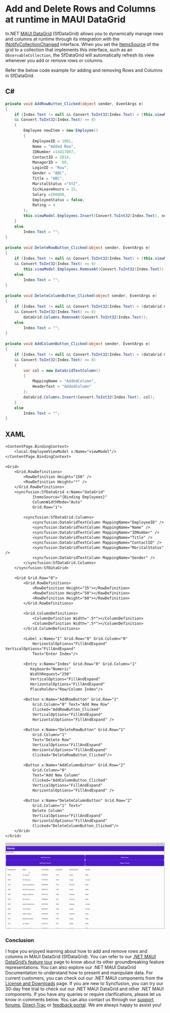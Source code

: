 # Add and Delete Rows and Columns at runtime in MAUI DataGrid
In.NET [MAUI DataGrid](https://www.syncfusion.com/maui-controls/maui-datagrid) (SfDataGrid) allows you to dynamically manage rows and columns at runtime through its integration with the [INotifyCollectionChanged](https://learn.microsoft.com/en-us/dotnet/api/system.componentmodel.inotifypropertychanged?view=net-7.0) interface. When you set the [ItemsSource](https://help.syncfusion.com/cr/maui/Syncfusion.Maui.DataGrid.SfDataGrid.html#Syncfusion_Maui_DataGrid_SfDataGrid_ItemsSource) of the grid to a collection that implements this interface, such as an `ObservableCollection`, the SfDataGrid will automatically refresh its view whenever you add or remove rows or columns.

Refer the below code example for adding and removing Rows and Columns in SfDataGrid.
## C#

```C#
private void AddRowButton_Clicked(object sender, EventArgs e)
{
    if (Index.Text != null && Convert.ToInt32(Index.Text) < (this.viewModel.Employees.Count)
    && Convert.ToInt32(Index.Text) >= 0)
    {
        Employee newItem = new Employee()
        {
            EmployeeID = 1001,
            Name = "Added Row",
            IDNumber =14417807,
            ContactID = 2014,
            ManagerID =  60,
            LoginID = "Row",
            Gender = "ABC",
            Title = "ABC",
            MaritalStatus ="XYZ",
            SickLeaveHours = 15,
            Salary =200000,
            EmployeeStatus = false,
            Rating = 4
        };
        this.viewModel.Employees.Insert(Convert.ToInt32(Index.Text), newItem);
    }
    else
        Index.Text = "";
}

private void DeleteRowButton_Clicked(object sender, EventArgs e)
{
    if (Index.Text != null && Convert.ToInt32(Index.Text) < (this.viewModel.Employees.Count)
    && Convert.ToInt32(Index.Text) >= 0)
        this.viewModel.Employees.RemoveAt(Convert.ToInt32(Index.Text));
    else
        Index.Text = "";
}

private void DeleteColumnButton_Clicked(object sender, EventArgs e)
{
    if (Index.Text != null && Convert.ToInt32(Index.Text) < (dataGrid.Columns.Count)
    && Convert.ToInt32(Index.Text) >= 0)
        dataGrid.Columns.RemoveAt(Convert.ToInt32(Index.Text));
    else
        Index.Text = "";
}

private void AddColumnButton_Clicked(object sender, EventArgs e)
{
    if (Index.Text != null && Convert.ToInt32(Index.Text) < (dataGrid.Columns.Count)
    && Convert.ToInt32(Index.Text) >= 0)
    {
        var col = new DataGridTextColumn()
        {
            MappingName = "AddedColumn",
            HeaderText = "AddedColumn"
        };
        dataGrid.Columns.Insert(Convert.ToInt32(Index.Text), col);
    }
    else
        Index.Text = "";
}
```
## XAML
```XAML
<ContentPage.BindingContext>
    <local:EmployeeViewModel x:Name="viewModel"/>
</ContentPage.BindingContext>

<Grid>
    <Grid.RowDefinitions>
        <RowDefinition Height="150" />
        <RowDefinition Height="*" />
    </Grid.RowDefinitions>
    <syncfusion:SfDataGrid x:Name="dataGrid"
            ItemsSource="{Binding Employees}"
            ColumnWidthMode="Auto"
            Grid.Row="1">

        <syncfusion:SfDataGrid.Columns>
            <syncfusion:DataGridTextColumn MappingName="EmployeeID" />
            <syncfusion:DataGridTextColumn MappingName="Name" />
            <syncfusion:DataGridTextColumn MappingName="IDNumber" />
            <syncfusion:DataGridTextColumn MappingName="Title" />
            <syncfusion:DataGridTextColumn MappingName="ContactID" />
            <syncfusion:DataGridTextColumn MappingName="MaritalStatus" />
            <syncfusion:DataGridTextColumn MappingName="Gender" />
        </syncfusion:SfDataGrid.Columns>
    </syncfusion:SfDataGrid>

    <Grid Grid.Row="0">
        <Grid.RowDefinitions>
            <RowDefinition Height="35"></RowDefinition>
            <RowDefinition Height="50"></RowDefinition>
            <RowDefinition Height="60"></RowDefinition>
        </Grid.RowDefinitions>

        <Grid.ColumnDefinitions>
            <ColumnDefinition Width=".5*"></ColumnDefinition>
            <ColumnDefinition Width=".5*"></ColumnDefinition>
        </Grid.ColumnDefinitions>

        <Label x:Name="I" Grid.Row="0" Grid.Column="0" 
            HorizontalOptions="FillAndExpand" VerticalOptions="FillAndExpand" 
            Text="Enter Index"/>

        <Entry x:Name="Index" Grid.Row="0" Grid.Column="1"
           Keyboard="Numeric" 
           WidthRequest="250" 
           VerticalOptions="FillAndExpand" 
           HorizontalOptions="FillAndExpand"
           Placeholder="Row/Column Index"/>

        <Button x:Name="AddRowButton" Grid.Row="1"
            Grid.Column="0" Text="Add New Row" 
            Clicked="AddRowButton_Clicked" 
            VerticalOptions="FillAndExpand" 
            HorizontalOptions="FillAndExpand" />

        <Button x:Name="DeleteRowButton" Grid.Row="1" 
            Grid.Column="1" 
            Text="Delete Row" 
            VerticalOptions="FillAndExpand" 
            HorizontalOptions="FillAndExpand" 
            Clicked="DeleteRowButton_Clicked"/>

        <Button x:Name="AddColumnButton" Grid.Row="2" 
            Grid.Column="0" 
            Text="Add New Column"
            Clicked="AddColumnButton_Clicked" 
            VerticalOptions="FillAndExpand" 
            HorizontalOptions="FillAndExpand" />

        <Button x:Name="DeleteColumnButton" Grid.Row="2"
            Grid.Column="1" Text=" 
            Delete Column"
            VerticalOptions="FillAndExpand" 
            HorizontalOptions="FillAndExpand" 
            Clicked="DeleteColumnButton_Clicked"/>
    </Grid>
</Grid>
```
![Adding and Removing rows and columns](AddAndRemoveRowsAndColumns.gif)
### Conclusion
I hope you enjoyed learning about how to add and remove rows and columns in MAUI DataGrid (SfDataGrid).
You can refer to our [.NET MAUI DataGrid’s feature tour](https://www.syncfusion.com/maui-controls/maui-datagrid) page to know about its other groundbreaking feature representations. You can also explore our .NET MAUI DataGrid Documentation to understand how to present and manipulate data.
For current customers, you can check out our .NET MAUI components from the [License and Downloads](https://www.syncfusion.com/account/downloads) page. If you are new to Syncfusion, you can try our 30-day free trial to check out our .NET MAUI DataGrid and other .NET MAUI components.
If you have any queries or require clarifications, please let us know in comments below. You can also contact us through our [support forums](https://www.syncfusion.com/forums), [Direct-Trac](https://support.syncfusion.com/account/login?ReturnUrl=%2Faccount%2Fconnect%2Fauthorize%2Fcallback%3Fclient_id%3Dc54e52f3eb3cde0c3f20474f1bc179ed%26redirect_uri%3Dhttps%253A%252F%252Fsupport.syncfusion.com%252Fagent%252Flogincallback%26response_type%3Dcode%26scope%3Dopenid%2520profile%2520agent.api%2520integration.api%2520offline_access%2520kb.api%26state%3D8db41f98953a4d9ba40407b150ad4cf2%26code_challenge%3DvwHoT64z2h21eP_A9g7JWtr3vp3iPrvSjfh5hN5C7IE%26code_challenge_method%3DS256%26response_mode%3Dquery) or [feedback portal](https://www.syncfusion.com/feedback/maui?control=sfdatagrid). We are always happy to assist you!
